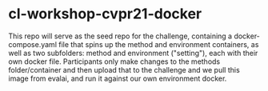 # cl-workshop-cvpr21-docker

This repo will serve as the seed repo for the challenge, containing a docker-compose.yaml file that spins up the method and environment containers, as well as two subfolders: method and environment ("setting"), each with their own docker file. Participants only make changes to the methods folder/container and then upload that to the challenge and we pull this image from evalai, and run it against our own environment docker.


